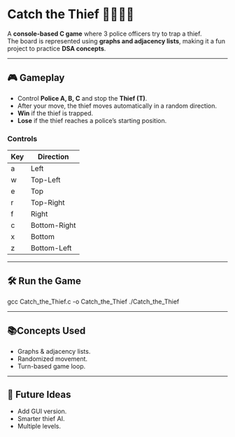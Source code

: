 # Catch the Thief 👮‍♂️🦹‍♂️  

A **console-based C game** where 3 police officers try to trap a thief.  
The board is represented using **graphs and adjacency lists**, making it a fun project to practice **DSA concepts**.  

---

## 🎮 Gameplay
- Control **Police A, B, C** and stop the **Thief (T)**.  
- After your move, the thief moves automatically in a random direction.  
- **Win** if the thief is trapped.  
- **Lose** if the thief reaches a police’s starting position.  

### Controls
| Key | Direction     |
|-----|--------------|
| a   | Left         |
| w   | Top-Left     |
| e   | Top          |
| r   | Top-Right    |
| f   | Right        |
| c   | Bottom-Right |
| x   | Bottom       |
| z   | Bottom-Left  |

---

## 🛠️ Run the Game

gcc Catch_the_Thief.c -o Catch_the_Thief
./Catch_the_Thief


---
## 📚Concepts Used

- Graphs & adjacency lists.
- Randomized movement.
- Turn-based game loop.

---
## 🔮 Future Ideas

- Add GUI version.
- Smarter thief AI.
- Multiple levels.
